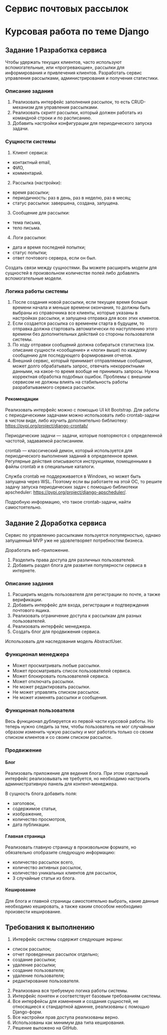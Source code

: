 # Сервис почтовых рассылок
# Курсовая работа по теме Django

## Задание 1 Разработка сервиса

Чтобы удержать текущих клиентов, часто используют вспомогательные, или «прогревающие», 
рассылки для информирования и привлечения клиентов.
Разработать сервис управления рассылками, администрирования и получения статистики.

### Описание задания

1. Реализовать интерфейс заполнения рассылок, то есть CRUD-механизм для управления рассылками.
2. Реализовать скрипт рассылки, который должен работать из командной строки и по расписанию.
3. Добавить настройки конфигурации для периодического запуска задачи.

### Сущности системы
1. Клиент сервиса:
- контактный email,
- ФИО,
- комментарий.
2. Рассылка (настройки):
- время рассылки;
- периодичность: раз в день, раз в неделю, раз в месяц;
- статус рассылки: завершена, создана, запущена.
3. Сообщение для рассылки:
- тема письма,
- тело письма.
4. Логи рассылки:
- дата и время последней попытки;
- статус попытки;
- ответ почтового сервера, если он был.

Создать связи между сущностями. Вы можете расширять модели для сущностей в 
произвольном количестве полей либо добавлять вспомогательные модели.

### Логика работы системы

1. После создания новой рассылки, если текущее время больше времени начала и 
меньше времени окончания, то должны быть выбраны из справочника все клиенты, 
которые указаны в настройках рассылки, и запущена отправка для всех этих клиентов.
2. Если создается рассылка со временем старта в будущем, то отправка должна 
стартовать автоматически по наступлению этого времени без дополнительных действий со стороны 
пользователя системы.
3. По ходу отправки сообщений должна собираться статистика 
(см. описание сущности «сообщение» и «логи» выше) 
по каждому сообщению для последующего формирования отчетов.
4. Внешний сервис, который принимает отправляемые сообщения, может долго обрабатывать запрос, 
отвечать некорректными данными, на какое-то время вообще не принимать запросы. 
Нужна корректная обработка подобных ошибок. Проблемы с внешним сервисом не должны влиять 
на стабильность работы разрабатываемого сервиса рассылок.

#### ‍Рекомендации

Реализовать интерфейс можно с помощью UI kit Bootstrap.
Для работы с периодическими задачами можно использовать либо crontab-задачи в чистом виде, 
либо изучить дополнительно библиотеку: https://pypi.org/project/django-crontab/

‍Периодические задачи — задачи, которые повторяются с определенной частотой, 
задаваемой расписанием.

crontab — классический демон, который используется для периодического выполнения заданий 
в определенное время. Регулярные действия описываются инструкциями, помещенными в файлы 
crontab и в специальные каталоги.

Служба crontab не поддерживается в Windows, но может быть запущена через WSL. 
Поэтому если вы работаете на этой ОС, то решите задачу запуска периодических задач 
с помощью библиотеки apscheduler: https://pypi.org/project/django-apscheduler/.

Подробную информацию, что такое crontab-задачи, найти самостоятельно.

## Задание 2 Доработка сервиса

Сервис по управлению рассылками пользуется популярностью, однако запущенный MVP 
уже не удовлетворяет потребностям бизнеса.

Доработать веб-приложение.
1. Разделить права доступа для различных пользователей.
2. Добавить раздел блога для развития популярности сервиса в интернете.

### Описание задания

1. Расширить модель пользователя для регистрации по почте, а также верификации.
2. Добавить интерфейс для входа, регистрации и подтверждения почтового ящика.
3. Реализовать ограничение доступа к рассылкам для разных пользователей.
4. Реализовать интерфейс менеджера.
5. Создать блог для продвижения сервиса.

Использовать для наследования модель AbstractUser.

### Функционал менеджера

- Может просматривать любые рассылки.
- Может просматривать список пользователей сервиса.
- Может блокировать пользователей сервиса.
- Может отключать рассылки.
- Не может редактировать рассылки.
- Не может управлять списком рассылок.
- Не может изменять рассылки и сообщения.

### Функционал пользователя

Весь функционал дублируется из первой части курсовой работы.
Но теперь нужно следить за тем, чтобы пользователь не мог случайным образом изменить
чужую рассылку и мог работать только со своим списком клиентов и со своим списком рассылок.

### Продвижение

#### Блог

Реализовать приложение для ведения блога. При этом отдельный интерфейс реализовывать
не требуется, но необходимо настроить административную панель для контент-менеджера.

В сущность блога добавить поля:
- заголовок,
- содержимое статьи,
- изображение,
- количество просмотров,
- дата публикации.

#### Главная страница

Реализовать главную страницу в произвольном формате, но обязательно отобразите
следующую информацию:
- количество рассылок всего,
- количество активных рассылок,
- количество уникальных клиентов для рассылок,
- 3 случайные статьи из блога.

#### Кеширование

Для блога и главной страницы самостоятельно выбрать, какие данные необходимо кешировать,
а также каким способом необходимо произвести кеширование.

## Требования к выполнению

1. Интерфейс системы содержит следующие экраны: 
- список рассылок;
- отчет проведенных рассылок отдельно;
- создание рассылки;
- удаление рассылки;
- создание пользователя;
- удаление пользователя;
- редактирование пользователя.
2. Реализована вся требуемую логика работы системы.
3. Интерфейс понятен и соответствует базовым требованиям системы.
4. Все интерфейсы для изменения и создания сущностей, не относящиеся к стандартной админке, реализованы с помощью Django-форм.
5. Все настройки прав доступа реализованы верно.
6. Использованы как минимум два типа кеширования.
7. Решение выложено на GitHub.

